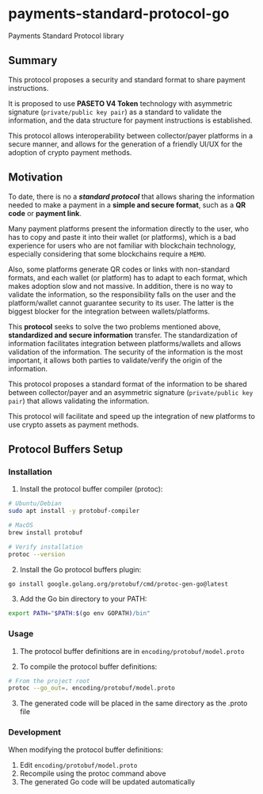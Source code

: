 # payments-standard-protocol-go
Payments Standard Protocol library

## Summary

This protocol proposes a security and standard format to share payment instructions.

It is proposed to use **PASETO V4 Token** technology with asymmetric signature (`private/public key pair`) as a standard to validate the information, and the data structure for payment instructions is established.

This protocol allows interoperability between collector/payer platforms in a secure manner, and allows for the generation of a friendly UI/UX for the adoption of crypto payment methods.


## Motivation
To date, there is no a ***standard protocol*** that allows sharing the information needed to make a payment in a **simple and secure format**, such as a **QR code** or **payment link**.

Many payment platforms present the information directly to the user, who has to copy and paste it into their wallet (or platforms), which is a bad experience for users who are not familiar with blockchain technology, especially considering that some blockchains require a `MEMO`.

Also, some platforms generate QR codes or links with non-standard formats, and each wallet (or platform) has to adapt to each format, which makes adoption slow and not massive. In addition, there is no way to validate the information, so the responsibility falls on the user and the platform/wallet cannot guarantee security to its user. The latter is the biggest blocker for the integration between wallets/platforms.

This **protocol** seeks to solve the two problems mentioned above, **standardized and secure information** transfer. The standardization of information facilitates integration between platforms/wallets and allows validation of the information. The security of the information is the most important, it allows both parties to validate/verify the origin of the information.

This protocol proposes a standard format of the information to be shared between collector/payer and an asymmetric signature (`private/public key pair`) that allows validating the information.

This protocol will facilitate and speed up the integration of new platforms to use crypto assets as payment methods.

## Protocol Buffers Setup

### Installation

1. Install the protocol buffer compiler (protoc):

```bash
# Ubuntu/Debian
sudo apt install -y protobuf-compiler

# MacOS
brew install protobuf

# Verify installation
protoc --version
```

2. Install the Go protocol buffers plugin:

```bash
go install google.golang.org/protobuf/cmd/protoc-gen-go@latest
```

3. Add the Go bin directory to your PATH:

```bash
export PATH="$PATH:$(go env GOPATH)/bin"
```

### Usage

1. The protocol buffer definitions are in `encoding/protobuf/model.proto`

2. To compile the protocol buffer definitions:

```bash
# From the project root
protoc --go_out=. encoding/protobuf/model.proto
```

3. The generated code will be placed in the same directory as the .proto file

### Development

When modifying the protocol buffer definitions:
1. Edit `encoding/protobuf/model.proto`
2. Recompile using the protoc command above
3. The generated Go code will be updated automatically